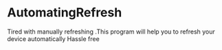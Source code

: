 # AutomatingRefresh
Tired with manually refreshing .This program will help you to refresh your device automatically Hassle free
